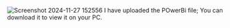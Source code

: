 ![Screenshot 2024-11-27 152556](https://github.com/user-attachments/assets/cbfb5bfa-6348-40bc-a2ef-c924a484db42)
I have uploaded the POwerBi file; You can download it to view it on your PC.
